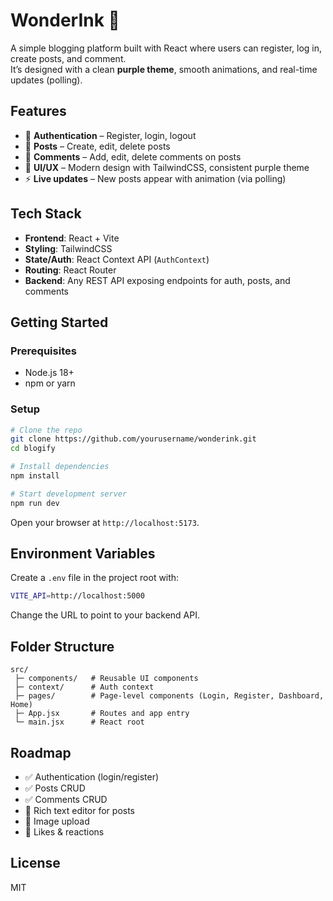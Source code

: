 # WonderInk 📝

A simple blogging platform built with React where users can register, log in, create posts, and comment.  
It’s designed with a clean **purple theme**, smooth animations, and real-time updates (polling).

## Features
- 🔑 **Authentication** – Register, login, logout  
- 📝 **Posts** – Create, edit, delete posts  
- 💬 **Comments** – Add, edit, delete comments on posts  
- 🎨 **UI/UX** – Modern design with TailwindCSS, consistent purple theme  
- ⚡ **Live updates** – New posts appear with animation (via polling)  

## Tech Stack
- **Frontend**: React + Vite  
- **Styling**: TailwindCSS  
- **State/Auth**: React Context API (`AuthContext`)  
- **Routing**: React Router  
- **Backend**: Any REST API exposing endpoints for auth, posts, and comments  

## Getting Started

### Prerequisites
- Node.js 18+  
- npm or yarn  

### Setup
```bash
# Clone the repo
git clone https://github.com/yourusername/wonderink.git
cd blogify

# Install dependencies
npm install

# Start development server
npm run dev
```

Open your browser at `http://localhost:5173`.

## Environment Variables
Create a `.env` file in the project root with:

```bash
VITE_API=http://localhost:5000
```

Change the URL to point to your backend API.

## Folder Structure
```
src/
 ├─ components/   # Reusable UI components
 ├─ context/      # Auth context
 ├─ pages/        # Page-level components (Login, Register, Dashboard, Home)
 ├─ App.jsx       # Routes and app entry
 └─ main.jsx      # React root
```

## Roadmap
- ✅ Authentication (login/register)  
- ✅ Posts CRUD  
- ✅ Comments CRUD  
- 🔄 Rich text editor for posts  
- 🔄 Image upload  
- 🔄 Likes & reactions  

## License
MIT
